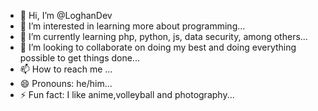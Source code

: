 - 👋 Hi, I’m @LoghanDev
- 👀 I’m interested in learning more about programming...
- 🌱 I’m currently learning php, python, js, data security, among others...
- 💞️ I’m looking to collaborate on doing my best and doing everything possible to get things done...
- 📫 How to reach me ...
- 😄 Pronouns: he/him...
- ⚡ Fun fact: I like anime,volleyball and photography...

<!---
LoghanDev/LoghanDev is a ✨ special ✨ repository because its `README.md` (this file) appears on your GitHub profile.
You can click the Preview link to take a look at your changes.
--->

